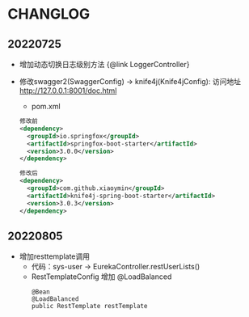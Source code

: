 # CHANGLOG

## 20220725
* 增加动态切换日志级别方法 {@link LoggerController}
* 修改swagger2(SwaggerConfig) -> knife4j(Knife4jConfig): 访问地址 http://127.0.0.1:8001/doc.html
    * pom.xml 
  
  ```xml 
  修改前
  <dependency>
    <groupId>io.springfox</groupId>
    <artifactId>springfox-boot-starter</artifactId>
    <version>3.0.0</version>
  </dependency>

  修改后
  <dependency>
    <groupId>com.github.xiaoymin</groupId>
    <artifactId>knife4j-spring-boot-starter</artifactId>
    <version>3.0.3</version>
  </dependency>
  ```
## 20220805
* 增加resttemplate调用
  * 代码：sys-user -> EurekaController.restUserLists()
  * RestTemplateConfig 增加 @LoadBalanced
    ``` 
    @Bean
    @LoadBalanced
    public RestTemplate restTemplate
     ```

